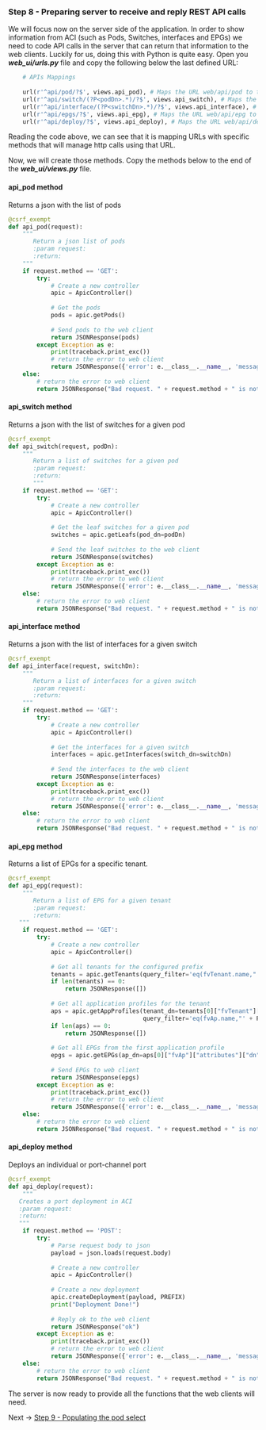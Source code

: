 ### Step 8 - Preparing server to receive and reply REST API calls
We will focus now on the server side of the application. In order to show information from ACI (such as Pods, Switches,
interfaces and EPGs) we need to code API calls in the server that can return that information to the web clients.
Luckily for us, doing this with Python is quite easy. Open you _**web_ui/urls.py**_ file and copy the following below the last defined URL:

```python
    # APIs Mappings
    
    url(r'^api/pod/?$', views.api_pod), # Maps the URL web/api/pod to the method api_pod inside views.py
    url(r'^api/switch/(?P<podDn>.*)/?$', views.api_switch), # Maps the URL web/api/switch/ to the method api_switch inside views.py
    url(r'^api/interface/(?P<switchDn>.*)/?$', views.api_interface), # Maps the URL web/api/interface/ to the method api_switch inside views.py
    url(r'^api/epgs/?$', views.api_epg), # Maps the URL web/api/epg to the method api_epg inside views.py
    url(r'^api/deploy/?$', views.api_deploy), # Maps the URL web/api/deploy to the method api_deploy inside views.py
```
Reading the code above, we can see that it is mapping URLs with specific methods that will manage http calls using that URL.
 
Now, we will create those methods.  Copy the methods below to the end of the _**web_ui/views.py**_ file. 

#### api_pod method

Returns a json with the list of pods

```python
@csrf_exempt
def api_pod(request):
    """
       Return a json list of pods
       :param request:
       :return:
    """
    if request.method == 'GET':
        try:
            # Create a new controller
            apic = ApicController()
            
            # Get the pods
            pods = apic.getPods()
            
            # Send pods to the web client
            return JSONResponse(pods)
        except Exception as e:
            print(traceback.print_exc())
            # return the error to web client
            return JSONResponse({'error': e.__class__.__name__, 'message': str(e)}, status=500)
    else:
        # return the error to web client
        return JSONResponse("Bad request. " + request.method + " is not supported", status=400)

```

#### api_switch method

Returns a json with the list of switches for a given pod

```python
@csrf_exempt
def api_switch(request, podDn):
    """
       Return a list of switches for a given pod
       :param request:
       :return:
       """
    if request.method == 'GET':
        try:
            # Create a new controller
            apic = ApicController()
            
            # Get the leaf switches for a given pod 
            switches = apic.getLeafs(pod_dn=podDn)
            
            # Send the leaf switches to the web client
            return JSONResponse(switches)
        except Exception as e:
            print(traceback.print_exc())
            # return the error to web client
            return JSONResponse({'error': e.__class__.__name__, 'message': str(e)}, status=500)
    else:
        # return the error to web client
        return JSONResponse("Bad request. " + request.method + " is not supported", status=400)

```

#### api_interface method

Returns a json with the list of interfaces for a given switch

```python
@csrf_exempt
def api_interface(request, switchDn):
    """
       Return a list of interfaces for a given switch
       :param request:
       :return:
    """
    if request.method == 'GET':
        try:
            # Create a new controller
            apic = ApicController()
            
            # Get the interfaces for a given switch
            interfaces = apic.getInterfaces(switch_dn=switchDn)
            
            # Send the interfaces to the web client
            return JSONResponse(interfaces)
        except Exception as e:
            print(traceback.print_exc())
            # return the error to web client
            return JSONResponse({'error': e.__class__.__name__, 'message': str(e)}, status=500)
    else:
        # return the error to web client
        return JSONResponse("Bad request. " + request.method + " is not supported", status=400)

```

#### api_epg method

Returns a list of EPGs for a specific tenant.

```python
@csrf_exempt
def api_epg(request):
    """
       Return a list of EPG for a given tenant
       :param request:
       :return:
   """
    if request.method == 'GET':
        try:
            # Create a new controller
            apic = ApicController()
            
            # Get all tenants for the configured prefix
            tenants = apic.getTenants(query_filter='eq(fvTenant.name,"' + PREFIX + '")')
            if len(tenants) == 0:
                return JSONResponse([])
                
            # Get all application profiles for the tenant
            aps = apic.getAppProfiles(tenant_dn=tenants[0]["fvTenant"]["attributes"]["dn"],
                                      query_filter='eq(fvAp.name,"' + PREFIX + '")')
            if len(aps) == 0:
                return JSONResponse([])
            
            # Get all EPGs from the first application profile
            epgs = apic.getEPGs(ap_dn=aps[0]["fvAp"]["attributes"]["dn"])
            
            # Send EPGs to web client
            return JSONResponse(epgs)
        except Exception as e:
            print(traceback.print_exc())
            # return the error to web client
            return JSONResponse({'error': e.__class__.__name__, 'message': str(e)}, status=500)
    else:
        # return the error to web client
        return JSONResponse("Bad request. " + request.method + " is not supported", status=400)

```

#### api_deploy method

Deploys an individual or port-channel port

```python
@csrf_exempt
def api_deploy(request):
    """
   Creates a port deployment in ACI
   :param request:
   :return:
   """
    if request.method == 'POST':
        try:
            # Parse request body to json
            payload = json.loads(request.body)
            
            # Create a new controller
            apic = ApicController()
            
            # Create a new deployment
            apic.createDeployment(payload, PREFIX)
            print("Deployment Done!")
            
            # Reply ok to the web client
            return JSONResponse("ok")
        except Exception as e:
            print(traceback.print_exc())
            # return the error to web client
            return JSONResponse({'error': e.__class__.__name__, 'message': str(e)}, status=500)
    else:
        # return the error to web client
        return JSONResponse("Bad request. " + request.method + " is not supported", status=400)

```

The server is now ready to provide all the functions that the web clients will need.


Next -> [Step 9 - Populating the pod select]

[Step 9 - Populating the pod select]: step9.md